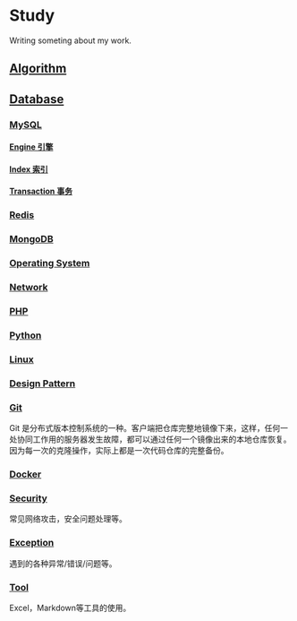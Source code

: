 # Study

Writing someting about my work.

## [Algorithm](https://github.com/rasp210/study/blob/master/algorithm)

## [Database](https://github.com/rasp210/study/blob/master/database)

### [MySQL](https://github.com/rasp210/study/blob/master/database/mysql)

#### [Engine 引擎](https://github.com/rasp210/study/blob/master/database/mysql/engine)

#### [Index 索引](https://github.com/rasp210/study/blob/master/database/mysql/index)

#### [Transaction 事务](https://github.com/rasp210/study/blob/master/database/mysql/transaction)

### [Redis](https://github.com/rasp210/study/blob/master/database/redis)

### [MongoDB](https://github.com/rasp210/study/blob/master/database/mongodb)

### [Operating System](https://github.com/rasp210/study/blob/master/os)

### [Network](https://github.com/rasp210/study/blob/master/network)

### [PHP](https://github.com/rasp210/study/blob/master/php)

### [Python](https://github.com/rasp210/study/blob/master/python)

### [Linux](https://github.com/rasp210/study/blob/master/linux)

### [Design Pattern](https://github.com/rasp210/study/blob/master/design-pattern)

### [Git](https://github.com/rasp210/study/tree/master/git)
Git 是分布式版本控制系统的一种。客户端把仓库完整地镜像下来，这样，任何一处协同工作用的服务器发生故障，都可以通过任何一个镜像出来的本地仓库恢复。因为每一次的克隆操作，实际上都是一次代码仓库的完整备份。

### [Docker](https://github.com/rasp210/study/tree/master/git)

### [Security](https://github.com/rasp210/study/blob/master/security)
常见网络攻击，安全问题处理等。

### [Exception](https://github.com/rasp210/study/blob/master/exceptions/exceptions.md)
遇到的各种异常/错误/问题等。

### [Tool](https://github.com/rasp210/study/blob/master/tool)
Excel，Markdown等工具的使用。
